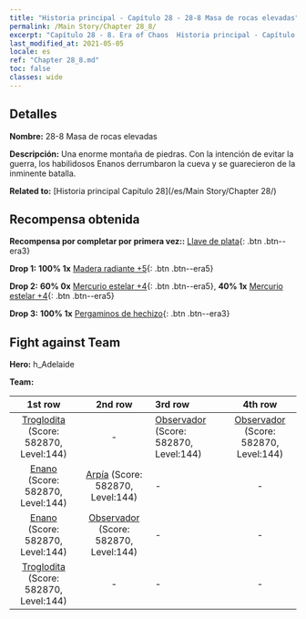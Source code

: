 ```yaml
---
title: "Historia principal - Capítulo 28 - 28-8 Masa de rocas elevadas"
permalink: /Main Story/Chapter 28_8/
excerpt: "Capítulo 28 - 8. Era of Chaos  Historia principal - Capítulo 28_8. 28-8 Masa de rocas elevadas"
last_modified_at: 2021-05-05
locale: es
ref: "Chapter 28_8.md"
toc: false
classes: wide
---
```


## Detalles

 **Nombre:** 28-8 Masa de rocas elevadas

 **Descripción:** Una enorme montaña de piedras. Con la intención de evitar la guerra, los habilidosos Enanos derrumbaron la cueva y se guarecieron de la inminente batalla.

 **Related to:** [Historia principal Capítulo 28](/es/Main Story/Chapter 28/)

## Recompensa obtenida

 **Recompensa por completar por primera vez::** [Llave de plata](/ItemsES/con_693/){: .btn .btn--era3}

 **Drop 1:** **100% 1x** [Madera radiante +5](/ItemsES/mat_97/){: .btn .btn--era5}

 **Drop 2:** **60% 0x** [Mercurio estelar +4](/ItemsES/mat_91/){: .btn .btn--era5}, **40% 1x** [Mercurio estelar +4](/ItemsES/mat_91/){: .btn .btn--era5}

 **Drop 3:** **100% 1x** [Pergaminos de hechizo](/ItemsES/con_694/){: .btn .btn--era3}


## Fight against Team
 **Hero:** h_Adelaide

 **Team:**


  | 1st row | 2nd row | 3rd row | 4th row |
  |:----:|:----:|:----|:----:|
  | [Troglodita](/es/units/Troglodyte/) (Score: 582870, Level:144)  | - | [Observador](/es/units/Beholder/) (Score: 582870, Level:144)  | [Observador](/es/units/Beholder/) (Score: 582870, Level:144)  |
  | [Enano](/es/units/Dwarf/) (Score: 582870, Level:144)  | [Arpía](/es/units/Harpy/) (Score: 582870, Level:144)  | - | - |
  | [Enano](/es/units/Dwarf/) (Score: 582870, Level:144)  | [Observador](/es/units/Beholder/) (Score: 582870, Level:144)  | - | - |
  | [Troglodita](/es/units/Troglodyte/) (Score: 582870, Level:144)  | - | - | - |


